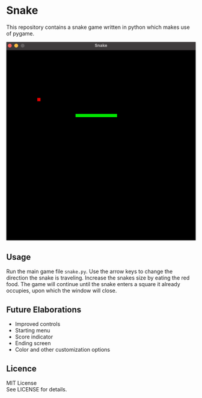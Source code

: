 # Snake

This repository contains a snake game written in python which makes use of pygame.

![Snake game running](./img/snake_example_1.png)

## Usage

Run the main game file `snake.py`.
Use the arrow keys to change the direction the snake is traveling.
Increase the snakes size by eating the red food.
The game will continue until the snake enters a square it already occupies, 
upon which the window will close.

## Future Elaborations
* Improved controls
* Starting menu
* Score indicator
* Ending screen
* Color and other customization options

## Licence

MIT License\
See LICENSE for details.